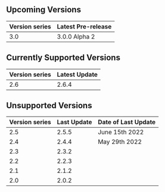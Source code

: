 ## Upcoming Versions

| Version series | Latest Pre-release |
|-|-|
| 3.0 | 3.0.0 Alpha 2 |

## Currently Supported Versions

| Version series | Latest Update |
|-|-|
| 2.6 | 2.6.4 |

## Unsupported Versions

| Version series | Last Update | Date of Last Update |
|-|-|-|
| 2.5 | 2.5.5 | June 15th 2022 |
| 2.4 | 2.4.4 | May 29th 2022 | 
| 2.3 | 2.3.2 | |
| 2.2 | 2.2.3 | | 
| 2.1 | 2.1.2 | |
| 2.0 | 2.0.2 | |
